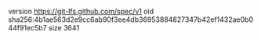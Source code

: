 version https://git-lfs.github.com/spec/v1
oid sha256:4b1ae563d2e9cc6ab90f3ee4db36953884827347b42ef1432ae0b044f91ec5b7
size 3641

